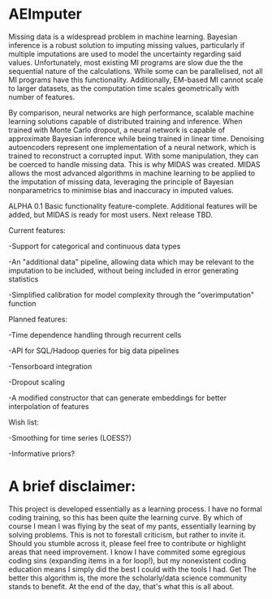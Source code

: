 # AEImputer

Missing data is a widespread problem in machine learning. Bayesian inference is a robust solution to imputing missing values, particularly if multiple imputations are used to model the uncertainty regarding said values. Unfortunately, most existing MI programs are slow due the the sequential nature of the calculations. While some can be parallelised, not all MI programs have this functionality. Additionally, EM-based MI cannot scale to larger datasets, as the computation time scales geometrically with number of features.

By comparison, neural networks are high performance, scalable machine learning solutions capable of distributed training and inference. When trained with Monte Carlo dropout, a neural network is capable of approximate Bayesian inference while being trained in linear time. Denoising autoencoders represent one implementation of a neural network, which is trained to reconstruct a corrupted input. With some manipulation, they can be coerced to handle missing data. This is why MIDAS was created. MIDAS allows the most advanced algorithms in machine learning to be applied to the imputation of missing data, leveraging the principle of Bayesian nonparametrics to minimise bias and inaccuracy in imputed values.

ALPHA 0.1
Basic functionality feature-complete. Additional features will be added, but MIDAS is ready for most users. Next release TBD.


Current features:

  -Support for categorical and continuous data types
  
  -An "additional data" pipeline, allowing data which may be relevant to the imputation to be included, without being included in error       generating statistics
  
  -Simplified calibration for model complexity through the "overimputation" function
 
Planned features:

  -Time dependence handling through recurrent cells
  
  -API for SQL/Hadoop queries for big data pipelines
  
  -Tensorboard integration
  
  -Dropout scaling
  
  -A modified constructor that can generate embeddings for better interpolation of features
 
Wish list:

  -Smoothing for time series (LOESS?)
  
  -Informative priors?


# A brief disclaimer:

This project is developed essentially as a learning process. I have no formal coding training, so this has been quite the learning curve. By which of course I mean I was flying by the seat of my pants, essentially learning by solving problems. This is not to forestall criticism, but rather to invite it. Should you stumble across it, please feel free to contribute or highlight areas that need improvement. I know I have commited some egregious coding sins (expanding items in a for loop!), but my nonexistent coding education means I simply did the best I could with the tools I had. Get The better this algorithm is, the more the scholarly/data science community stands to benefit. At the end of the day, that's what this is all about.

